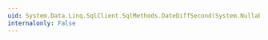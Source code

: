 ```yaml
---
uid: System.Data.Linq.SqlClient.SqlMethods.DateDiffSecond(System.Nullable{System.DateTime},System.Nullable{System.DateTime})
internalonly: False
---
```

